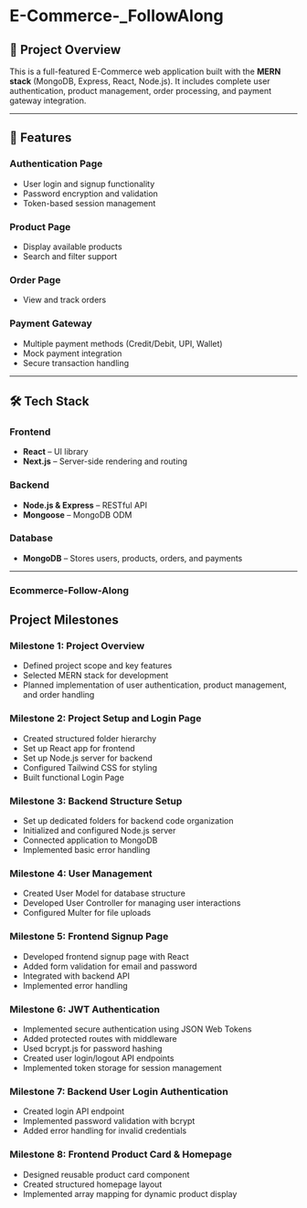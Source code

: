 # E-Commerce-_FollowAlong

## 🚀 Project Overview

This is a full-featured E-Commerce web application built with the **MERN stack** (MongoDB, Express, React, Node.js). It includes complete user authentication, product management, order processing, and payment gateway integration.

---

## 🔧 Features

### Authentication Page  
- User login and signup functionality  
- Password encryption and validation  
- Token-based session management  

### Product Page  
- Display available products  
- Search and filter support  

### Order Page  
- View and track orders  

### Payment Gateway  
- Multiple payment methods (Credit/Debit, UPI, Wallet)  
- Mock payment integration  
- Secure transaction handling  

---

## 🛠 Tech Stack

### Frontend  
- **React** – UI library  
- **Next.js** – Server-side rendering and routing  

### Backend  
- **Node.js & Express** – RESTful API  
- **Mongoose** – MongoDB ODM  

### Database  
- **MongoDB** – Stores users, products, orders, and payments  

---

### Ecommerce-Follow-Along

## Project Milestones

### Milestone 1: Project Overview
- Defined project scope and key features
- Selected MERN stack for development
- Planned implementation of user authentication, product management, and order handling

### Milestone 2: Project Setup and Login Page
- Created structured folder hierarchy
- Set up React app for frontend
- Set up Node.js server for backend
- Configured Tailwind CSS for styling
- Built functional Login Page

### Milestone 3: Backend Structure Setup
- Set up dedicated folders for backend code organization
- Initialized and configured Node.js server
- Connected application to MongoDB
- Implemented basic error handling

### Milestone 4: User Management
- Created User Model for database structure
- Developed User Controller for managing user interactions
- Configured Multer for file uploads

### Milestone 5: Frontend Signup Page
- Developed frontend signup page with React
- Added form validation for email and password
- Integrated with backend API
- Implemented error handling

### Milestone 6: JWT Authentication
- Implemented secure authentication using JSON Web Tokens
- Added protected routes with middleware
- Used bcrypt.js for password hashing
- Created user login/logout API endpoints
- Implemented token storage for session management

### Milestone 7: Backend User Login Authentication
- Created login API endpoint
- Implemented password validation with bcrypt
- Added error handling for invalid credentials

### Milestone 8: Frontend Product Card & Homepage
- Designed reusable product card component
- Created structured homepage layout
- Implemented array mapping for dynamic product display

